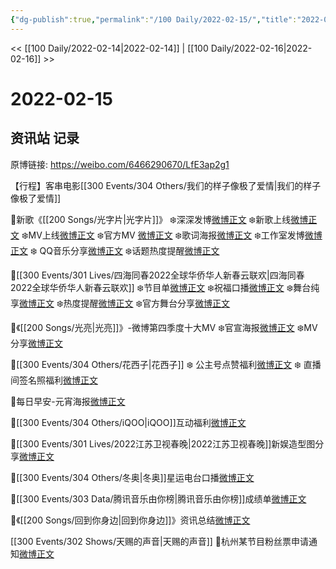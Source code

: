 ```yaml
---
{"dg-publish":true,"permalink":"/100 Daily/2022-02-15/","title":"2022-02-15","created":"2022-12-22T15:47:45.000+08:00","updated":"2023-04-11T14:46:34.841+08:00"}
---
```



<< [[100 Daily/2022-02-14\|2022-02-14]] | [[100 Daily/2022-02-16\|2022-02-16]] >>

# 2022-02-15

## 资讯站 记录

原博链接: https://weibo.com/6466290670/LfE3ap2g1

【行程】客串电影[[300 Events/304 Others/我们的样子像极了爱情\|我们的样子像极了爱情]]

🌟新歌《[[200 Songs/光字片\|光字片]]》
❄️深深发博[微博正文](https://m.weibo.cn/6466290670/4737084491567308)
❄️新歌上线[微博正文](https://m.weibo.cn/6466290670/4736929268500601)
❄️MV上线[微博正文](https://m.weibo.cn/6466290670/4737057165152296)
❄️官方MV [微博正文](https://m.weibo.cn/6466290670/4737069081169404)
❄️歌词海报[微博正文](https://m.weibo.cn/6466290670/4737072226899415)
❄️工作室发博[微博正文](https://m.weibo.cn/6466290670/4736935745291586)
❄️ QQ音乐分享[微博正文](https://m.weibo.cn/6466290670/4736936114390184)
❄️话题热度提醒[微博正文](https://m.weibo.cn/6466290670/4737116082277567)

🌟[[300 Events/301 Lives/四海同春2022全球华侨华人新春云联欢\|四海同春2022全球华侨华人新春云联欢]]
❄️节目单[微博正文](https://m.weibo.cn/6466290670/4737141958250165)
❄️祝福口播[微博正文](https://m.weibo.cn/6466290670/4737152107151438)
❄️舞台纯享[微博正文](https://m.weibo.cn/6466290670/4737161565307894)
❄️热度提醒[微博正文](https://m.weibo.cn/6466290670/4737185339935076)
❄️官方舞台分享[微博正文](https://m.weibo.cn/6466290670/4737164120165348)

🌟《[[200 Songs/光亮\|光亮]]》-微博第四季度十大MV
❄️官宣海报[微博正文](https://m.weibo.cn/6466290670/4737078317812060)
❄️MV分享[微博正文](https://m.weibo.cn/6466290670/4737109199684284)

🌟[[300 Events/304 Others/花西子\|花西子]]
❄️ 公主号点赞福利[微博正文](https://m.weibo.cn/6466290670/4737274477281612)
❄️ 直播间签名照福利[微博正文](https://m.weibo.cn/6466290670/4737175428273214)

🌟每日早安-元宵海报[微博正文](https://m.weibo.cn/6466290670/4737046997896377)

🌟[[300 Events/304 Others/iQOO\|iQOO]]互动福利[微博正文](https://m.weibo.cn/6466290670/4737242071827823)

🌟[[300 Events/301 Lives/2022江苏卫视春晚\|2022江苏卫视春晚]]新娱造型图分享[微博正文](https://m.weibo.cn/6466290670/4737214301606403)

🌟[[300 Events/304 Others/冬奥\|冬奥]]星运电台口播[微博正文](https://m.weibo.cn/6466290670/4737258819947070)

🌟[[300 Events/303 Data/腾讯音乐由你榜\|腾讯音乐由你榜]]成绩单[微博正文](https://m.weibo.cn/6466290670/4737204221645397)

🌟《[[200 Songs/回到你身边\|回到你身边]]》资讯总结[微博正文](https://m.weibo.cn/6466290670/4737200362881859)

[[300 Events/302 Shows/天赐的声音\|天赐的声音]]
🌟杭州某节目粉丝票申请通知[微博正文](https://m.weibo.cn/6466290670/4737183875602691)
